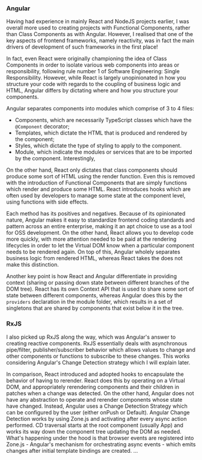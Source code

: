 ### Angular 

Having had experience in mainly React and NodeJS projects earlier, I was overall more used to creating projects with Functional Components, rather than Class Components as with Angular. However, I realised that one of the key aspects of frontend frameworks, namely reactivity, was in fact the main drivers of development of such frameworks in the first place!

In fact, even React were originally championing the idea of Class Components in order to isolate various web components into areas or responsibility, following rule number 1 of Software Engineering: Single Responsibility. However, while React is largely unopinionated in how you structure your code with regards to the coupling of business logic and HTML, Angular differs by dictating where and how you structure your components.

Angular separates components into modules which comprise of 3 to 4 files: 
- Components, which are necessarily TypeScript classes which have the `@Component` decorator;
- Templates, which dictate the HTML that is produced and rendered by the component;
- Styles, which dictate the type of styling to apply to the component.
- Module, which indicate the modules or services that are to be imported by the component. Interestingly, 

On the other hand, React only dictates that class components should produce some sort of HTML using the render function. Even this is removed with the introduction of Functional Components that are simply functions which render and produce some HTML. React introduces hooks which are often used by developers to manage some state at the component level, using functions with side effects.

Each method has its positives and negatives. Because of its opinionated nature, Angular makes it easy to standardize frontend coding standards and pattern across an entire enterprise, making it an apt choice to use as a tool for OSS development. On the other hand, React allows you to develop code more quickly, with more attention needed to be paid at the rendering lifecycles in order to let the Virtual DOM know when a particular component needs to be rendered again. On top of this, Angular wholely separates business logic from rendered HTML, whereas React takes the does not make this distinction.

Another key point is how React and Angular differentiate in providing context (sharing or passing down state between different branches of the DOM tree). React has its own Context API that is used to share some sort of state between different components, whereas Angular does this by the `providers` declaration in the module folder, which results in a set of singletons that are shared by components that exist below it in the tree. 

### RxJS

I also picked up RxJS along the way, which was Angular's answer to creating reactive components. RxJS essentially deals with asynchronous pipe/filter, publisher/subscriber behavior which allows values to change and other components or functions to subscribe to these changes. This works considering Angular's Change Detection strategy which I will explain later.

In comparison, React introduced and adopted hooks to encapsulate the behavior of having to rerender. React does this by operating on a Virtual DOM, and appropriately rerendering components and their children in patches when a change was detected. On the other hand, Angular does not have any abstraction to operate and rerender components whose state have changed. Instead, Angular uses a Change Detection Strategy which can be configured by the user (either onPush or Default). Angular Change Detection works by using Zone.js and activating after every async action performed. CD traversal starts at the root component (usually App) and works its way down the component tree updating the DOM as needed. What's happening under the hood is that browser events are registered into Zone.js - Angular's mechanism for orchestrating async events - which emits changes after initial template bindings are created.
...